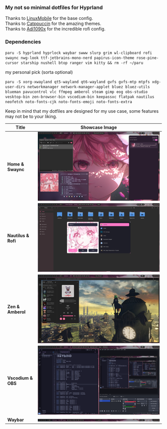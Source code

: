 ### My not so minimal dotfiles for Hyprland

Thanks to [LinuxMobile](https://github.com/linuxmobile) for the base config. \
Thanks to [Catppuccin](https://github.com/catppuccin) for the amazing themes. \
Thanks to [Adi1090x](https://github.com/adi1090x/rofi/) for the incredible rofi config.

### Dependencies

```
paru -S hyprland hyprlock waybar swww slurp grim wl-clipboard rofi swaync nwg-look ttf-jetbrains-mono-nerd papirus-icon-theme rose-pine-cursor starship nushell btop ranger vim kitty && rm -rf ~/paru
```

my personal pick (sorta optional)
```
paru -S xorg-xwayland qt5-wayland qt6-wayland gvfs gvfs-mtp mtpfs xdg-user-dirs networkmanager network-manager-applet bluez bluez-utils blueman pavucontrol vlc ffmpeg amberol steam gimp eog obs-studio vesktop-bin zen-browser-bin vscodium-bin keepassxc flatpak nautilus neofetch noto-fonts-cjk noto-fonts-emoji noto-fonts-extra 
```

Keep in mind that my dotfiles are designed for my use case, some features may not be to your liking.

| Title                     | Showcase Image                 |
|---------------------------|--------------------------------|
| **Home & Swaync**         | ![Image 1](Screenshots/1.png)  |
| **Nautilus & Rofi**       | ![Image 2](Screenshots/2.png)  |
| **Zen & Amberol**         | ![Image 3](Screenshots/3.png)  |
| **Vscodium & OBS**        | ![Image 4](Screenshots/4.png)  |
| **Waybar**                | ![Image 5](Screenshots/5.png)  |
